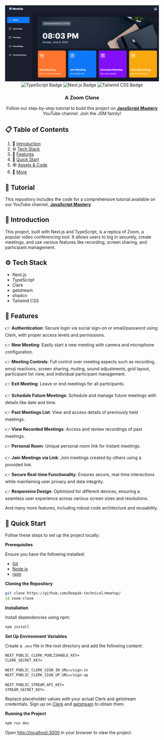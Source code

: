 <div align="center">
  <br />
    <a href="https://meetup-five-xi.vercel.app/" target="_blank">
      <img src="https://github.com/Deepak-technical/meetup/blob/main/public/images/banner.png" alt="Meetup Banner">
    </a>
  <br />

  <div>
    <img src="https://img.shields.io/badge/-TypeScript-3178C6?style=for-the-badge&logo=typescript&logoColor=white" alt="TypeScript Badge" />
    <img src="https://img.shields.io/badge/-Next_JS-000000?style=for-the-badge&logo=nextdotjs&logoColor=white" alt="Next.js Badge" />
    <img src="https://img.shields.io/badge/-Tailwind_CSS-06B6D4?style=for-the-badge&logo=tailwindcss&logoColor=white" alt="Tailwind CSS Badge" />
  </div>

  <h3 align="center">A Zoom Clone</h3>

  <div align="center">
    Follow our step-by-step tutorial to build this project on <a href="https://www.youtube.com/@javascriptmastery/videos" target="_blank"><b>JavaScript Mastery</b></a> YouTube channel. Join the JSM family!
  </div>
</div>

## 📋 <a name="table">Table of Contents</a>

1. 🤖 [Introduction](#introduction)
2. ⚙️ [Tech Stack](#tech-stack)
3. 🔋 [Features](#features)
4. 🤸 [Quick Start](#quick-start)
5. 🕸️ [Assets & Code](#snippets)
6. 🚀 [More](#more)

## 🚨 Tutorial

This repository includes the code for a comprehensive tutorial available on our YouTube channel, <a href="https://github.com/Deepak-technical/meetup" target="_blank"><b>JavaScript Mastery</b></a>.

## <a name="introduction">🤖 Introduction</a>

This project, built with Next.js and TypeScript, is a replica of Zoom, a popular video conferencing tool. It allows users to log in securely, create meetings, and use various features like recording, screen sharing, and participant management.


## <a name="tech-stack">⚙️ Tech Stack</a>

- Next.js
- TypeScript
- Clerk
- getstream
- shadcn
- Tailwind CSS

## <a name="features">🔋 Features</a>

👉 **Authentication**: Secure login via social sign-on or email/password using Clerk, with proper access levels and permissions.

👉 **New Meeting**: Easily start a new meeting with camera and microphone configuration.

👉 **Meeting Controls**: Full control over meeting aspects such as recording, emoji reactions, screen sharing, muting, sound adjustments, grid layout, participant list view, and individual participant management.

👉 **Exit Meeting**: Leave or end meetings for all participants.

👉 **Schedule Future Meetings**: Schedule and manage future meetings with details like date and time.

👉 **Past Meetings List**: View and access details of previously held meetings.

👉 **View Recorded Meetings**: Access and review recordings of past meetings.

👉 **Personal Room**: Unique personal room link for instant meetings.

👉 **Join Meetings via Link**: Join meetings created by others using a provided link.

👉 **Secure Real-time Functionality**: Ensures secure, real-time interactions while maintaining user privacy and data integrity.

👉 **Responsive Design**: Optimized for different devices, ensuring a seamless user experience across various screen sizes and resolutions.

And many more features, including robust code architecture and reusability.

## <a name="quick-start">🤸 Quick Start</a>

Follow these steps to set up the project locally:

**Prerequisites**

Ensure you have the following installed:

- [Git](https://git-scm.com/)
- [Node.js](https://nodejs.org/en)
- [npm](https://www.npmjs.com/)

**Cloning the Repository**

```bash
git clone https://github.com/Deepak-technical/meetup/
cd zoom-clone
```

**Installation**

Install dependencies using npm:

```bash
npm install
```

**Set Up Environment Variables**

Create a `.env` file in the root directory and add the following content:

```env
NEXT_PUBLIC_CLERK_PUBLISHABLE_KEY=
CLERK_SECRET_KEY=

NEXT_PUBLIC_CLERK_SIGN_IN_URL=/sign-in
NEXT_PUBLIC_CLERK_SIGN_UP_URL=/sign-up

NEXT_PUBLIC_STREAM_API_KEY=
STREAM_SECRET_KEY=
```

Replace placeholder values with your actual Clerk and getstream credentials. Sign up on [Clerk](https://clerk.com/) and [getstream](https://getstream.io/) to obtain them.

**Running the Project**

```bash
npm run dev
```

Open [http://localhost:3000](http://localhost:3000) in your browser to view the project.
